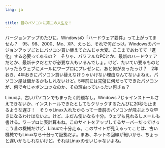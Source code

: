 ```yaml
---
lang: ja


title: 昔のパソコンに第二の人生を！
---
```


バージョンアップのたびに、Windowsの「ハードウェア要件」って上がってません？　95、98、2000、Me、XP、えっと、それで何だっけ。Windowsのバージョンアップごとにパソコン買い替えてたんじゃ大変。ここまであわてて「進化」する必要ってあるの？　そりゃ、パワフルなPCとか、最新のハードウェアだとか、最新テクだとかが必要な人もいるんでしょ。けど、たいてい要るものといったらウェブにメールにワープロにプレゼンに、あと何があったっけ？　2年おき、4年おきにパソコン買い替えなけりゃいけない理由なんてないよねえ。パソコン屋は儲かるかもしれないけど。5年前には完璧に何だってできたパソコンが、何で今じゃポンコツなのか、その理由っていったい何さぁ？

Linuxは、古いパソコンでもまったく問題なし。Windows 7じゃインストールさえできないか、インストールできたとしてもクリックするたんびに20秒も止まるような遅さ！　そりゃLinux入れたからって一昔前のパソコンが飛ぶような早さになるわけはないよ。けど、ふだん使いなら十分。ウェブも見れるしメールも書ける。ワープロに表計算もね。このサイトをアップしてるサーバーだってけっこう昔の機械だけど、Linuxで十分走る。このサイトが見えるってことは、古い機械でもLinuxなら十分って証拠だよ。まあ、ネットの回線が細いから、ちょっと遅いかもしれないけど。それはLinuxのせいじゃないよね。




